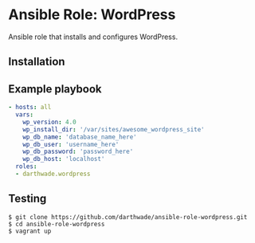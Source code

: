 # Ansible Role: WordPress

Ansible role that installs and configures WordPress.



## Installation



## Example playbook
```yaml
- hosts: all
  vars:
    wp_version: 4.0
    wp_install_dir: '/var/sites/awesome_wordpress_site'
    wp_db_name: 'database_name_here'
    wp_db_user: 'username_here'
    wp_db_password: 'password_here'
    wp_db_host: 'localhost'
  roles:
  - darthwade.wordpress
```

## Testing
```shell 
$ git clone https://github.com/darthwade/ansible-role-wordpress.git
$ cd ansible-role-wordpress
$ vagrant up
```